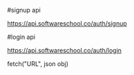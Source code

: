 #signup api

https://api.softwareschool.co/auth/signup

#login api

https://api.softwareschool.co/auth/login

fetch("URL", json obj)
